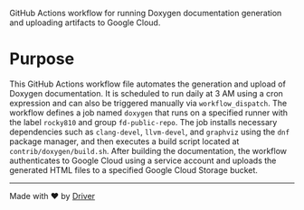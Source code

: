 <!--------------------------------------------------------------------------------->
<!-- IMPORTANT: This file is auto-generated by Driver (https://driver.ai). -------->
<!-- Manual edits may be overwritten on future commits. --------------------------->
<!--------------------------------------------------------------------------------->

GitHub Actions workflow for running Doxygen documentation generation and uploading artifacts to Google Cloud.

# Purpose
This GitHub Actions workflow file automates the generation and upload of Doxygen documentation. It is scheduled to run daily at 3 AM using a cron expression and can also be triggered manually via `workflow_dispatch`. The workflow defines a job named `doxygen` that runs on a specified runner with the label `rocky810` and group `fd-public-repo`. The job installs necessary dependencies such as `clang-devel`, `llvm-devel`, and `graphviz` using the `dnf` package manager, and then executes a build script located at `contrib/doxygen/build.sh`. After building the documentation, the workflow authenticates to Google Cloud using a service account and uploads the generated HTML files to a specified Google Cloud Storage bucket.

---
Made with ❤️ by [Driver](https://www.driver.ai/)